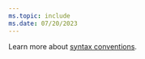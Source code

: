 ```yaml
---
ms.topic: include
ms.date: 07/20/2023
---
```


Learn more about [syntax conventions](../query/syntax-conventions.md).